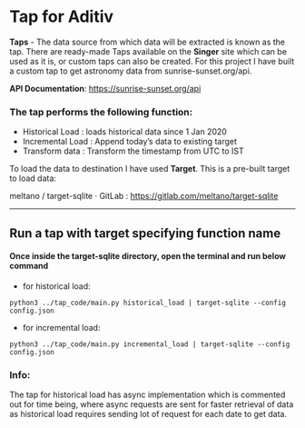 # Tap for Aditiv

**Taps** - The data source from which data will be extracted is known as the tap. There are ready-made Taps available on the **Singer** site which can be used as it is, or custom taps can also be created. For this project I have built a custom tap to get astronomy data from sunrise-sunset.org/api. 

**API Documentation**: https://sunrise-sunset.org/api

### The tap performs the following function:
- Historical Load : loads historical data since 1 Jan 2020
- Incremental Load : Append today’s data to existing target
- Transform data : Transform the timestamp from UTC to IST 

To load the data to destination I have used **Target**. This is a pre-built target to load data:

meltano / target-sqlite · GitLab : https://gitlab.com/meltano/target-sqlite


___
## Run a tap with target specifying function name

#### Once inside the target-sqlite directory, open the terminal and run below command
- for historical load:
```
python3 ../tap_code/main.py historical_load | target-sqlite --config config.json
```
  - for incremental load:
```
python3 ../tap_code/main.py incremental_load | target-sqlite --config config.json
```

### Info:
The tap for historical load has async implementation which is commented out for time being, where async requests are sent for faster retrieval of data as historical load requires sending lot of request for each date to get data.
